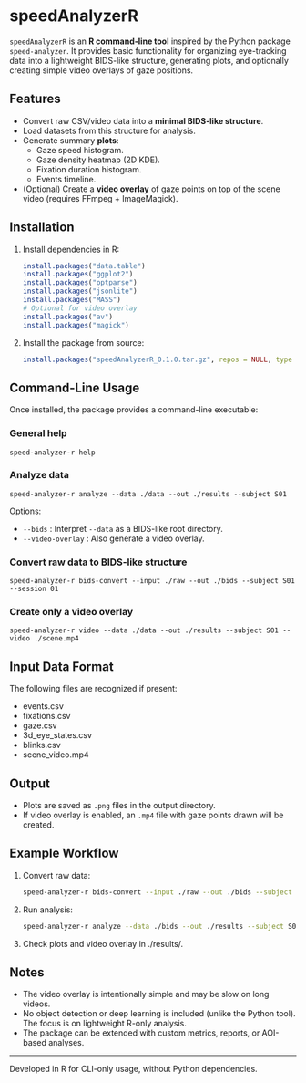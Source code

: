 
# speedAnalyzerR

`speedAnalyzerR` is an **R command-line tool** inspired by the Python package `speed-analyzer`. It provides basic functionality for organizing eye-tracking data into a lightweight BIDS-like structure, generating plots, and optionally creating simple video overlays of gaze positions.

## Features
- Convert raw CSV/video data into a **minimal BIDS-like structure**.
- Load datasets from this structure for analysis.
- Generate summary **plots**:
  - Gaze speed histogram.
  - Gaze density heatmap (2D KDE).
  - Fixation duration histogram.
  - Events timeline.
- (Optional) Create a **video overlay** of gaze points on top of the scene video (requires FFmpeg + ImageMagick).

## Installation
1. Install dependencies in R:
   ```r
   install.packages("data.table")
   install.packages("ggplot2")
   install.packages("optparse")
   install.packages("jsonlite")
   install.packages("MASS")
   # Optional for video overlay
   install.packages("av")
   install.packages("magick")
   ```

2. Install the package from source:
   ```r
   install.packages("speedAnalyzerR_0.1.0.tar.gz", repos = NULL, type = "source")
   ```

## Command-Line Usage
Once installed, the package provides a command-line executable:

### General help
```
speed-analyzer-r help
```

### Analyze data
```
speed-analyzer-r analyze --data ./data --out ./results --subject S01
```
Options:
- `--bids` : Interpret `--data` as a BIDS-like root directory.
- `--video-overlay` : Also generate a video overlay.

### Convert raw data to BIDS-like structure
```
speed-analyzer-r bids-convert --input ./raw --out ./bids --subject S01 --session 01
```

### Create only a video overlay
```
speed-analyzer-r video --data ./data --out ./results --subject S01 --video ./scene.mp4
```

## Input Data Format
The following files are recognized if present:
- events.csv
- fixations.csv
- gaze.csv
- 3d_eye_states.csv
- blinks.csv
- scene_video.mp4

## Output
- Plots are saved as `.png` files in the output directory.
- If video overlay is enabled, an `.mp4` file with gaze points drawn will be created.

## Example Workflow
1. Convert raw data:
   ```bash
   speed-analyzer-r bids-convert --input ./raw --out ./bids --subject S01 --session 01
   ```

2. Run analysis:
   ```bash
   speed-analyzer-r analyze --data ./bids --out ./results --subject S01 --bids --video-overlay
   ```

3. Check plots and video overlay in ./results/.

## Notes
- The video overlay is intentionally simple and may be slow on long videos.
- No object detection or deep learning is included (unlike the Python tool). The focus is on lightweight R-only analysis.
- The package can be extended with custom metrics, reports, or AOI-based analyses.

---
Developed in R for CLI-only usage, without Python dependencies.
